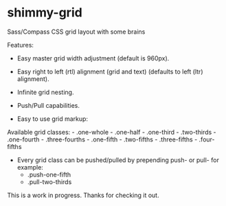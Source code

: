 shimmy-grid
===========

Sass/Compass CSS grid layout with some brains

Features:

* Easy master grid width adjustment (default is 960px).
* Easy right to left (rtl) alignment (grid and text) (defaults to left (ltr) alignment).
* Infinite grid nesting.
* Push/Pull capabilities.
* Easy to use grid markup:

	<div class="container">
		<div class="row">
			<div class="one-whole"></div>
		</div>
		<div class="row">
			<div class="one-third"></div>
			<div class="two-thirds"></div>
		</div>
	</div>

Available grid classes:
	- .one-whole
	- .one-half
	- .one-third
	- .two-thirds
	- .one-fourth
	- .three-fourths
	- .one-fifth
	- .two-fifths
	- .three-fifths
	- .four-fifths

* Every grid class can be pushed/pulled by prepending push- or pull- for example:
	- .push-one-fifth
	- .pull-two-thirds

This is a work in progress. Thanks for checking it out.
